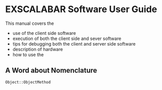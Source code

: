 # EXSCALABAR Software User Guide

This manual covers the 

* use of the client side software
* execution of both the client side and sever software
* tips for debugging both the client and server side software
* description of hardware
* how to use the 

## A Word about Nomenclature

``Object::ObjectMethod``
